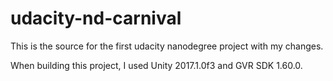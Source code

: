# udacity-nd-carnival
This is the source for the first udacity nanodegree project with my changes.

When building this project, I used Unity 2017.1.0f3 and GVR SDK 1.60.0.
